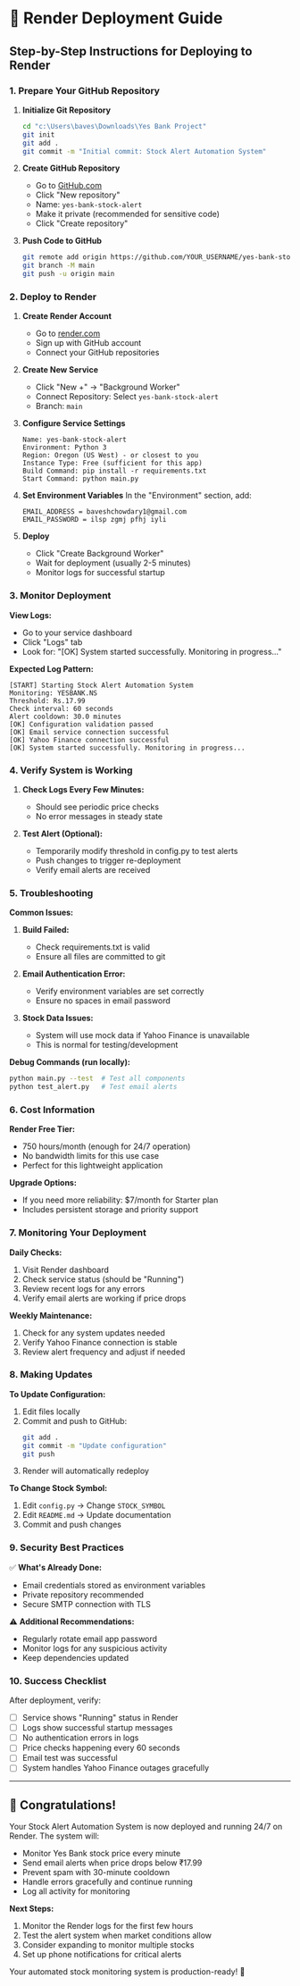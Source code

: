 # 🚀 Render Deployment Guide

## Step-by-Step Instructions for Deploying to Render

### 1. Prepare Your GitHub Repository

1. **Initialize Git Repository**
   ```bash
   cd "c:\Users\baves\Downloads\Yes Bank Project"
   git init
   git add .
   git commit -m "Initial commit: Stock Alert Automation System"
   ```

2. **Create GitHub Repository**
   - Go to [GitHub.com](https://github.com)
   - Click "New repository"
   - Name: `yes-bank-stock-alert`
   - Make it private (recommended for sensitive code)
   - Click "Create repository"

3. **Push Code to GitHub**
   ```bash
   git remote add origin https://github.com/YOUR_USERNAME/yes-bank-stock-alert.git
   git branch -M main
   git push -u origin main
   ```

### 2. Deploy to Render

1. **Create Render Account**
   - Go to [render.com](https://render.com)
   - Sign up with GitHub account
   - Connect your GitHub repositories

2. **Create New Service**
   - Click "New +" → "Background Worker"
   - Connect Repository: Select `yes-bank-stock-alert`
   - Branch: `main`

3. **Configure Service Settings**
   ```
   Name: yes-bank-stock-alert
   Environment: Python 3
   Region: Oregon (US West) - or closest to you
   Instance Type: Free (sufficient for this app)
   Build Command: pip install -r requirements.txt
   Start Command: python main.py
   ```

4. **Set Environment Variables**
   In the "Environment" section, add:
   ```
   EMAIL_ADDRESS = baveshchowdary1@gmail.com
   EMAIL_PASSWORD = ilsp zgmj pfhj iyli
   ```

5. **Deploy**
   - Click "Create Background Worker"
   - Wait for deployment (usually 2-5 minutes)
   - Monitor logs for successful startup

### 3. Monitor Deployment

**View Logs:**
- Go to your service dashboard
- Click "Logs" tab
- Look for: "[OK] System started successfully. Monitoring in progress..."

**Expected Log Pattern:**
```
[START] Starting Stock Alert Automation System
Monitoring: YESBANK.NS
Threshold: Rs.17.99
Check interval: 60 seconds
Alert cooldown: 30.0 minutes
[OK] Configuration validation passed
[OK] Email service connection successful
[OK] Yahoo Finance connection successful
[OK] System started successfully. Monitoring in progress...
```

### 4. Verify System is Working

1. **Check Logs Every Few Minutes:**
   - Should see periodic price checks
   - No error messages in steady state

2. **Test Alert (Optional):**
   - Temporarily modify threshold in config.py to test alerts
   - Push changes to trigger re-deployment
   - Verify email alerts are received

### 5. Troubleshooting

**Common Issues:**

1. **Build Failed:**
   - Check requirements.txt is valid
   - Ensure all files are committed to git

2. **Email Authentication Error:**
   - Verify environment variables are set correctly
   - Ensure no spaces in email password

3. **Stock Data Issues:**
   - System will use mock data if Yahoo Finance is unavailable
   - This is normal for testing/development

**Debug Commands (run locally):**
```bash
python main.py --test  # Test all components
python test_alert.py   # Test email alerts
```

### 6. Cost Information

**Render Free Tier:**
- 750 hours/month (enough for 24/7 operation)
- No bandwidth limits for this use case
- Perfect for this lightweight application

**Upgrade Options:**
- If you need more reliability: $7/month for Starter plan
- Includes persistent storage and priority support

### 7. Monitoring Your Deployment

**Daily Checks:**
1. Visit Render dashboard
2. Check service status (should be "Running")
3. Review recent logs for any errors
4. Verify email alerts are working if price drops

**Weekly Maintenance:**
1. Check for any system updates needed
2. Verify Yahoo Finance connection is stable
3. Review alert frequency and adjust if needed

### 8. Making Updates

**To Update Configuration:**
1. Edit files locally
2. Commit and push to GitHub:
   ```bash
   git add .
   git commit -m "Update configuration"
   git push
   ```
3. Render will automatically redeploy

**To Change Stock Symbol:**
1. Edit `config.py` → Change `STOCK_SYMBOL`
2. Edit `README.md` → Update documentation
3. Commit and push changes

### 9. Security Best Practices

✅ **What's Already Done:**
- Email credentials stored as environment variables
- Private repository recommended
- Secure SMTP connection with TLS

⚠️ **Additional Recommendations:**
- Regularly rotate email app password
- Monitor logs for any suspicious activity
- Keep dependencies updated

### 10. Success Checklist

After deployment, verify:
- [ ] Service shows "Running" status in Render
- [ ] Logs show successful startup messages
- [ ] No authentication errors in logs
- [ ] Price checks happening every 60 seconds
- [ ] Email test was successful
- [ ] System handles Yahoo Finance outages gracefully

---

## 🎉 Congratulations!

Your Stock Alert Automation System is now deployed and running 24/7 on Render. The system will:

- Monitor Yes Bank stock price every minute
- Send email alerts when price drops below ₹17.99
- Prevent spam with 30-minute cooldown
- Handle errors gracefully and continue running
- Log all activity for monitoring

**Next Steps:**
1. Monitor the Render logs for the first few hours
2. Test the alert system when market conditions allow
3. Consider expanding to monitor multiple stocks
4. Set up phone notifications for critical alerts

Your automated stock monitoring system is production-ready! 🚀
